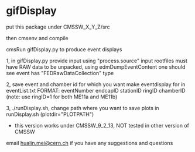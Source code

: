 # gifDisplay

put this package under CMSSW_X_Y_Z/src

then cmsenv and compile 

cmsRun gifDisplay.py to produce event displays

1, in gifDisplay.py provide input using "process.source"
  input rootfiles must have RAW data to be unpacked, using edmDumpEventContent one should 
  see event has "FEDRawDataCollection" type
 
2, save event and chamber id for which you want make eventdisplay for in eventList.txt 
   FORMAT: eventNumber endcapID stationID ringID chamberID (note: use ringID=1 for both ME11a and ME11b)

3, ./runDisplay.sh, change path where you want to save plots in runDisplay.sh (plotdir="PLOTPATH")

* this version works under CMSSW_9_2_13, NOT tested in other version of CMSSW 

email hualin.mei@cern.ch if you have any suggestions and questions
